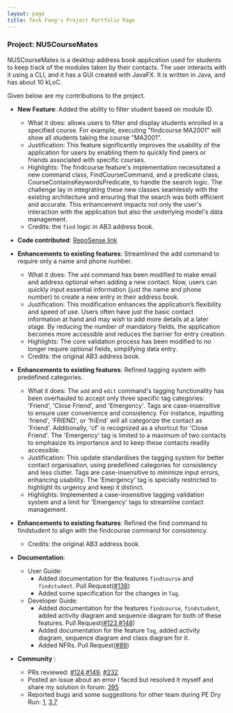 ```yaml
---
layout: page
title: Teck Fang's Project Portfolio Page
---
```


### Project: NUSCourseMates

NUSCourseMates is a desktop address book application used for students to keep track of the modules taken by their contacts. The user interacts with it using a CLI, and it has a GUI created with JavaFX. It is written in Java, and has about 10 kLoC.

Given below are my contributions to the project.


* **New Feature**: Added the ability to filter student based on module ID.
    * What it does: allows users to filter and display students enrolled in a specified course. For example, executing "findcourse MA2001" will show all students taking the course "MA2001".
    * Justification: This feature significantly improves the usability of the application for users by enabling them to quickly find peers or friends associated with specific courses.
    * Highlights: The findcourse feature's implementation necessitated a new command class, FindCourseCommand, and a predicate class, CourseContainsKeywordsPredicate, to handle the search logic. The challenge lay in integrating these new classes seamlessly with the existing architecture and ensuring that the search was both efficient and accurate. This enhancement impacts not only the user's interaction with the application but also the underlying model's data management.
    * Credits: the `find` logic in AB3 address book.


* **Code contributed**: [RepoSense link](https://nus-cs2103-ay2324s1.github.io/tp-dashboard/?search=tanteckfang&breakdown=false&sort=groupTitle%20dsc&sortWithin=title&since=2023-09-22&timeframe=commit&mergegroup=&groupSelect=groupByRepos)

* **Enhancements to existing features**: Streamlined the add command to require only a name and phone number.
    * What it does: The `add` command has been modified to make email and address optional when adding a new contact. Now, users can quickly input essential information (just the name and phone number) to create a new entry in their address book.
    * Justification: This modification enhances the application’s flexibility and speed of use. Users often have just the basic contact information at hand and may wish to add more details at a later stage. By reducing the number of mandatory fields, the application becomes more accessible and reduces the barrier for entry creation.
    * Highlights: The core validation process has been modified to no longer require optional fields, simplifying data entry.
    * Credits: the original AB3 address book.

* **Enhancements to existing features**: Refined tagging system with predefined categories.
    * What it does: The `add` and `edit` command's tagging functionality has been overhauled to accept only three specific tag categories: 'Friend', 'Close Friend', and 'Emergency'. Tags are case-insensitive to ensure user convenience and consistency. For instance, inputting 'friend', 'FRIEND', or 'friEnd' will all categorize the contact as 'Friend'. Additionally, 'cf' is recognized as a shortcut for 'Close Friend'. The 'Emergency' tag is limited to a maximum of two contacts to emphasize its importance and to keep these contacts readily accessible.
    * Justification: This update standardises the tagging system for better contact organisation, using predefined categories for consistency and less clutter. Tags are case-insensitive to minimize input errors, enhancing usability. The 'Emergency' tag is specially restricted to highlight its urgency and keep it distinct.
    * Highlights: Implemented a case-insensitive tagging validation system and a limit for 'Emergency' tags to streamline contact management.

* **Enhancements to existing features**: Refined the find command to findstudent to align with the findcourse command for consistency.
    * Credits: the original AB3 address book.


* **Documentation**:
    * User Guide:
        * Added documentation for the features `findcourse` and `findstudent`. Pull Request([#138](https://github.com/AY2324S1-CS2103T-T17-4/tp/pull/138/files))
        * Added some specification for the changes in `Tag`.
    * Developer Guide:
        * Added documentation for the features `findcourse`, `findstudent`, added activity diagram and sequence diagram for both of these features. Pull Request([#123](https://github.com/AY2324S1-CS2103T-T17-4/tp/pull/123/file),[#148](https://github.com/AY2324S1-CS2103T-T17-4/tp/pull/148/files))
        * Added documentation for the feature `Tag`, added activity diagram, sequence diagram and class diagram for it.
        * Added NFRs. Pull Request([#89](https://github.com/AY2324S1-CS2103T-T17-4/tp/pull/89/files))

* **Community** :
    * PRs reviewed: [#124](https://github.com/AY2324S1-CS2103T-T17-4/tp/pull/124),[#149](https://github.com/AY2324S1-CS2103T-T17-4/tp/pull/149), [#232](https://github.com/AY2324S1-CS2103T-T17-4/tp/pull/232)
    * Posted an issue about an error I faced but resolved it myself and share my solution in forum: [395](https://github.com/nus-cs2103-AY2324S1/forum/issues/385)
    * Reported bugs and some suggestions for other team during PE Dry Run:  [1](https://github.com/tanteckfang/ped/issues/1), [3](https://github.com/tanteckfang/ped/issues/3),[7](https://github.com/tanteckfang/ped/issues/7)


